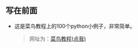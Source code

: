 ## 写在前面

- 这是菜鸟教程上的100个python小例子，非常简单。

  > 网址为：[菜鸟教程(点我)](https://www.runoob.com/python/python-100-examples.html)



